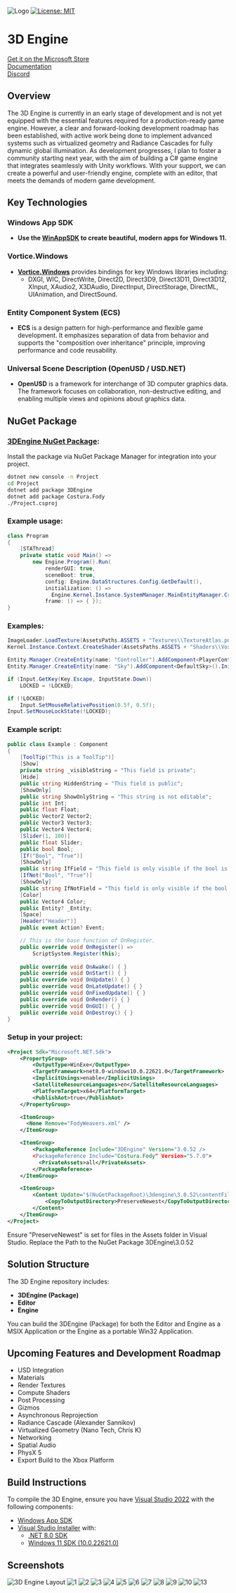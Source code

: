![Logo](https://raw.githubusercontent.com/CanTalat-Yakan/3DEngine/master/images/3DEngine_Logo_BG.png)
[![License: MIT](https://img.shields.io/badge/License-MIT-green.svg)](https://github.com/CanTalat-Yakan/3DEngine/blob/master/LICENSE) 

# 3D Engine

[Get it on the Microsoft Store](https://www.microsoft.com/store/apps/9NFSX6JPV0PS)  
[Documentation](https://engine3d.gitbook.io/wiki/)  
[Discord](https://discord.gg/c3UtTVNbRb)

## Overview

The 3D Engine is currently in an early stage of development and is not yet equipped with the essential features required for a production-ready game engine. 
However, a clear and forward-looking development roadmap has been established, with active work being done to implement advanced systems such as virtualized geometry and Radiance Cascades for fully dynamic global illumination.
As development progresses, I plan to foster a community starting next year, with the aim of building a C# game engine that integrates seamlessly with Unity workflows. 
With your support, we can create a powerful and user-friendly engine, complete with an editor, that meets the demands of modern game development.

## Key Technologies

### Windows App SDK

- **Use the [WinAppSDK](https://github.com/microsoft/WindowsAppSDK) to create beautiful, modern apps for Windows 11.**
### Vortice.Windows

- **[Vortice.Windows](https://github.com/amerkoleci/Vortice.Windows)** provides bindings for key Windows libraries including:
  - DXGI, WIC, DirectWrite, Direct2D, Direct3D9, Direct3D11, Direct3D12, XInput, XAudio2, X3DAudio, DirectInput, DirectStorage, DirectML, UIAnimation, and DirectSound.
  
### Entity Component System (ECS)

- **ECS** is a design pattern for high-performance and flexible game development. It emphasizes separation of data from behavior and supports the "composition over inheritance" principle, improving performance and code reusability.

### Universal Scene Description (OpenUSD / USD.NET)

- **OpenUSD** is a framework for interchange of 3D computer graphics data. The framework focuses on collaboration, non-destructive editing, and enabling multiple views and opinions about graphics data.

## NuGet Package

### **[3DEngine NuGet Package](https://www.nuget.org/packages/3DEngine/)**: 

Install the package via NuGet Package Manager for integration into your project.

  ```bash
  dotnet new console -n Project
  cd Project
  dotnet add package 3DEngine
  dotnet add package Costura.Fody
  ./Project.csproj
  ```

  ### Example usage:

  ```csharp
  class Program
  {
      [STAThread]
      private static void Main() =>
          new Engine.Program().Run(
              renderGUI: true,
              sceneBoot: true,
              config: Engine.DataStructures.Config.GetDefault(),
              initialization: () => 
                Engine.Kernel.Instance.SystemManager.MainEntityManager.CreateEntity().AddComponent<GameManager>(),
              frame: () => { });
  }
  ```
    
  ### Examples:

  ```csharp
  ImageLoader.LoadTexture(AssetsPaths.ASSETS + "Textures\\TextureAtlas.png");
  Kernel.Instance.Context.CreateShader(AssetsPaths.ASSETS + "Shaders\\VoxelShader");

  Entity.Manager.CreateEntity(name: "Controller").AddComponent<PlayerController>().Initialize(this);
  Entity.Manager.CreateEntity(name: "Sky").AddComponent<DefaultSky>().Initialize();

  if (Input.GetKey(Key.Escape, InputState.Down))
      LOCKED = !LOCKED;

  if (!LOCKED)
      Input.SetMouseRelativePosition(0.5f, 0.5f);
  Input.SetMouseLockState(!LOCKED);
  ```

  ### Example script:

  ```csharp
  public class Example : Component
  {
      [ToolTip("This is a ToolTip")]
      [Show]
      private string _visibleString = "This field is private";
      [Hide]
      public string HiddenString = "This field is public";
      [ShowOnly]
      public string ShowOnlyString = "This string is not editable";
      public int Int;
      public float Float;
      public Vector2 Vector2;
      public Vector3 Vector3;
      public Vector4 Vector4;
      [Slider(1, 100)]
      public float Slider;
      public bool Bool;
      [If("Bool", "True")]
      [ShowOnly]
      public string IfField = "This field is only visible if the bool is true";
      [IfNot("Bool", "True")]
      [ShowOnly]
      public string IfNotField = "This field is only visible if the bool is not true";
      [Color]
      public Vector4 Color;
      public Entity? _Entity;
      [Space]
      [Header("Header")]
      public event Action? Event;
  
      // This is the base function of OnRegister.
      public override void OnRegister() =>
          ScriptSystem.Register(this);
        
      public override void OnAwake() { }
      public override void OnStart() { }
      public override void OnUpdate() { }
      public override void OnLateUpdate() { }
      public override void OnFixedUpdate() { }
      public override void OnRender() { }
      public override void OnGUI() { }
      public override void OnDestroy() { }
  }
  ```

  ### Setup in your project:

  ```xml
  <Project Sdk="Microsoft.NET.Sdk">
      <PropertyGroup>
          <OutputType>WinExe</OutputType>
          <TargetFramework>net8.0-windows10.0.22621.0</TargetFramework>
          <ImplicitUsings>enable</ImplicitUsings>
          <SatelliteResourceLanguages>en</SatelliteResourceLanguages>
          <PlatformTarget>x64</PlatformTarget>
          <PublishAot>true</PublishAot>
      </PropertyGroup>

      <ItemGroup>
        <None Remove="FodyWeavers.xml" />
      </ItemGroup>

      <ItemGroup>
          <PackageReference Include="3DEngine" Version="3.0.52 />
          <PackageReference Include="Costura.Fody" Version="5.7.0">
            <PrivateAssets>all</PrivateAssets>
          </PackageReference>
      </ItemGroup>

      <ItemGroup>
          <Content Update="$(NuGetPackageRoot)\3dengine\3.0.52\contentFiles\any\net8.0-windows10.0.22621\Assets\Resources\**\*">
              <CopyToOutputDirectory>PreserveNewest</CopyToOutputDirectory>
          </Content>
      </ItemGroup>
  </Project>
  ```

  Ensure "PreserveNewest" is set for files in the Assets folder in Visual Studio. Replace the Path to the NuGet Package 3DEngine\3.0.52

## Solution Structure

The 3D Engine repository includes:
- **3DEngine (Package)**
- **Editor**
- **Engine**

You can build the 3DEngine (Package) for both the Editor and Engine as a MSIX Application or the Engine as a portable Win32 Application.

## Upcoming Features and Development Roadmap

- USD Integration
- Materials
- Render Textures
- Compute Shaders
- Post Processing
- Gizmos
- Asynchronous Reprojection
- Radiance Cascade (Alexander Sannikov)
- Virtualized Geometry (Nano Tech, Chris K)
- Networking
- Spatial Audio
- PhysX 5
- Export Build to the Xbox Platform

## Build Instructions

To compile the 3D Engine, ensure you have [Visual Studio 2022](https://visualstudio.microsoft.com/vs) with the following components:

- [Windows App SDK](https://learn.microsoft.com/en-us/windows/apps/windows-app-sdk/downloads)
- [Visual Studio Installer](https://visualstudio.microsoft.com/vs) with:
  - [.NET 8.0 SDK](https://dotnet.microsoft.com/en-us/download/dotnet/8.0)
  - [Windows 11 SDK (10.0.22621.0)](https://developer.microsoft.com/en-us/windows/downloads/windows-sdk)

## Screenshots

![3D Engine Layout](https://raw.githubusercontent.com/CanTalat-Yakan/3DEngine/master/images/Layout.png)
![1](https://raw.githubusercontent.com/CanTalat-Yakan/3DEngine/master/images/Screenshot_1.png)
![2](https://raw.githubusercontent.com/CanTalat-Yakan/3DEngine/master/images/Screenshot_2.png)
![3](https://raw.githubusercontent.com/CanTalat-Yakan/3DEngine/master/images/Screenshot_3.png)
![4](https://raw.githubusercontent.com/CanTalat-Yakan/3DEngine/master/images/Screenshot_4.png)
![5](https://raw.githubusercontent.com/CanTalat-Yakan/3DEngine/master/images/Screenshot_5.png)
![6](https://raw.githubusercontent.com/CanTalat-Yakan/3DEngine/master/images/Screenshot_6.png)
![7](https://raw.githubusercontent.com/CanTalat-Yakan/3DEngine/master/images/Screenshot_7.png)
![8](https://raw.githubusercontent.com/CanTalat-Yakan/3DEngine/master/images/Screenshot_8.png)
![9](https://raw.githubusercontent.com/CanTalat-Yakan/3DEngine/master/images/Screenshot_9.png)
![10](https://raw.githubusercontent.com/CanTalat-Yakan/3DEngine/master/images/Screenshot_10.png)
![13](https://raw.githubusercontent.com/CanTalat-Yakan/3DEngine/master/images/Screenshot_Folder.png)
